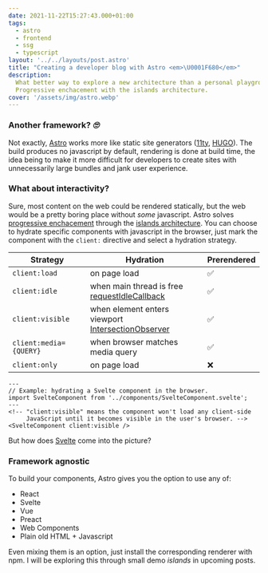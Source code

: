 ```yaml
---
date: 2021-11-22T15:27:43.000+01:00
tags:
  - astro
  - frontend
  - ssg
  - typescript
layout: '../../layouts/post.astro'
title: "Creating a developer blog with Astro <em>\U0001F680</em>"
description:
  What better way to explore a new architecture than a personal playground?
  Progressive enchacement with the islands architecture.
cover: '/assets/img/astro.webp'
---
```


### Another framework? _🙄_

Not exactly, [Astro](https://astro.build/) works more like static site generators ([11ty](https://www.11ty.dev/), [HUGO](https://gohugo.io/)).
The build produces no javascript by default, rendering is done at build time, the idea being to make it more difficult for developers to create sites with unnecessarily large bundles and jank user experience.

### What about interactivity?

Sure, most content on the web could be rendered statically, but the web would be a pretty boring place without _some_ javascript. Astro solves [progressive enchacement](https://developer.mozilla.org/en-US/docs/Glossary/Progressive_Enhancement) through the [islands architecture](https://jasonformat.com/islands-architecture/). You can choose to hydrate specific components with javascript in the browser, just mark the component with the `client:` directive and select a hydration strategy.

| Strategy               | Hydration                                                                                                                            | Prerendered |
| ---------------------- | ------------------------------------------------------------------------------------------------------------------------------------ | ----------- |
| `client:load`          | on page load                                                                                                                         | ✅          |
| `client:idle`          | when main thread is free <br> [requestIdleCallback](https://developer.mozilla.org/en-US/docs/Web/API/Window/requestIdleCallback)     | ✅          |
| `client:visible`       | when element enters viewport <br> [IntersectionObserver](https://developer.mozilla.org/en-US/docs/Web/API/Intersection_Observer_API) | ✅          |
| `client:media={QUERY}` | when browser matches media query                                                                                                     | ✅          |
| `client:only`          | on page load                                                                                                                         | ❌          |

```astro
---
// Example: hydrating a Svelte component in the browser.
import SvelteComponent from '../components/SvelteComponent.svelte';
---
<!-- "client:visible" means the component won't load any client-side
     JavaScript until it becomes visible in the user's browser. -->
<SvelteComponent client:visible />
```

But how does [Svelte](https://svelte.dev/) come into the picture?

### Framework agnostic

To build your components, Astro gives you the option to use any of:

- React
- Svelte
- Vue
- Preact
- Web Components
- Plain old HTML + Javascript

Even mixing them is an option, just install the corresponding renderer with npm.
I will be exploring this through small demo _islands_ in upcoming posts.
